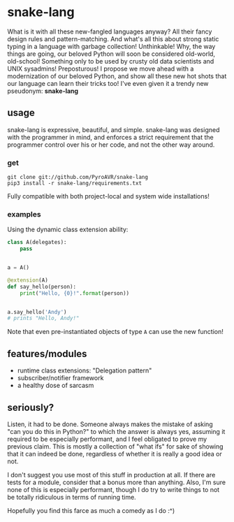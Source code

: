 # snake-lang
What is it with all these new-fangled languages anyway?  All their fancy design
rules and pattern-matching.  And what's all this about strong static typing in a
language with garbage collection!  Unthinkable!  Why, the way things are going,
our beloved Python will soon be considered old-world, old-school! Something only
to be used by crusty old data scientists and UNIX sysadmins!  Preposturous!
I propose we move ahead with a modernization of our beloved Python, and show all
these new hot shots that our language can learn their tricks too! I've even
given it a trendy new pseudonym: **snake-lang**

## usage
snake-lang is expressive, beautiful, and simple.  snake-lang was designed with
the programmer in mind, and enforces a strict requirement that the programmer
control over his or her code, and not the other way around.

### get
```
git clone git://github.com/PyroAVR/snake-lang
pip3 install -r snake-lang/requirements.txt
```

Fully compatible with both project-local and system wide installations!

### examples
Using the dynamic class extension ability:
```python
class A(delegates):
    pass


a = A()

@extension(A)
def say_hello(person):
    print("Hello, {0}!".format(person))


a.say_hello('Andy')
# prints "Hello, Andy!"
```
Note that even pre-instantiated objects of type `A` can use the new function!


## features/modules
 - runtime class extensions: "Delegation pattern"
 - subscriber/notifier framework
 - a healthy dose of sarcasm


## seriously?
Listen, it had to be done.  Someone always makes the mistake of asking "can you
do this in Python?" to which the answer is always yes, assuming it required to
be especially performant, and I feel obligated to prove my previous claim.
This is mostly a collection of "what ifs" for sake of showing that it can indeed
be done, regardless of whether it is really a good idea or not.

I don't suggest you use most of this stuff in production at all.  If there are
tests for a module, consider that a bonus more than anything.  Also, I'm sure
none of this is especially performant, though I do try to write things to not
be totally ridiculous in terms of running time.

Hopefully you find this farce as much a comedy as I do :^)
